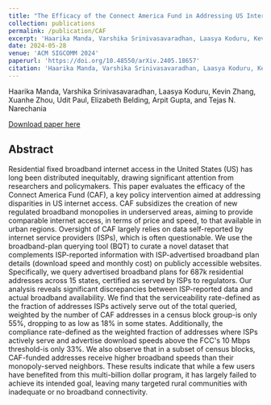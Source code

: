 ```yaml
---
title: "The Efficacy of the Connect America Fund in Addressing US Internet Access Inequities"
collection: publications
permalink: /publication/CAF
excerpt: 'Haarika Manda, Varshika Srinivasavaradhan, Laasya Koduru, Kevin Zhang, Xuanhe Zhou, Udit Paul, Elizabeth Belding, Arpit Gupta, and Tejas N. Narechania'
date: 2024-05-28
venue: 'ACM SIGCOMM 2024'
paperurl: 'https://doi.org/10.48550/arXiv.2405.18657'
citation: 'Haarika Manda, Varshika Srinivasavaradhan, Laasya Koduru, Kevin Zhang, Xuanhe Zhou, Udit Paul, Elizabeth Belding, Arpit Gupta, and Tejas N. Narechania. 2024. The Efficacy of the Connect America Fund in Addressing US Internet Access Inequities. Proc. ACM SIGCOMM.'
---
```

Haarika Manda, Varshika Srinivasavaradhan, Laasya Koduru, Kevin Zhang, Xuanhe Zhou, Udit Paul, Elizabeth Belding, Arpit Gupta, and Tejas N. Narechania

[Download paper here]()

Abstract
------
Residential fixed broadband internet access in the United States (US) has long been distributed inequitably, drawing significant attention from researchers and policymakers. This paper evaluates the efficacy of the Connect America Fund (CAF), a key policy intervention aimed at addressing disparities in US internet access. CAF subsidizes the creation of new regulated broadband monopolies in underserved areas, aiming to provide comparable internet access, in terms of price and speed, to that available in urban regions. Oversight of CAF largely relies on data self-reported by internet service providers (ISPs), which is often questionable. We use the broadband-plan querying tool (BQT) to curate a novel dataset that complements ISP-reported information with ISP-advertised broadband plan details (download speed and monthly cost) on publicly accessible websites. Specifically, we query advertised broadband plans for 687k residential addresses across 15 states, certified as served by ISPs to regulators. Our analysis reveals significant discrepancies between ISP-reported data and actual broadband availability. We find that the serviceability rate-defined as the fraction of addresses ISPs actively serve out of the total queried, weighted by the number of CAF addresses in a census block group-is only 55%, dropping to as low as 18% in some states. Additionally, the compliance rate-defined as the weighted fraction of addresses where ISPs actively serve and advertise download speeds above the FCC's 10 Mbps threshold-is only 33%. We also observe that in a subset of census blocks, CAF-funded addresses receive higher broadband speeds than their monopoly-served neighbors. These results indicate that while a few users have benefited from this multi-billion dollar program, it has largely failed to achieve its intended goal, leaving many targeted rural communities with inadequate or no broadband connectivity.
